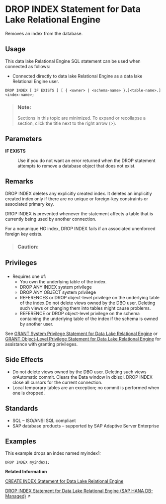<!-- loio82d6c17a134e4837865c91016a2847c4 -->

# DROP INDEX Statement for Data Lake Relational Engine

Removes an index from the database.



<a name="loio82d6c17a134e4837865c91016a2847c4__section_azh_5fj_znb"/>

## Usage

This data lake Relational Engine SQL statement can be used when connected as follows:

-   Connected directly to data lake Relational Engine as a data lake Relational Engine user.



```
DROP INDEX [ IF EXISTS ] [ { <owner> | <schema-name> }.]<table-name>.]<index-name>;
```



> ### Note:  
> Sections in this topic are minimized. To expand or recollapse a section, click the title next to the right arrow \(*\>*\).



<a name="loio82d6c17a134e4837865c91016a2847c4__dorp_index_param1"/>

## Parameters


<dl>
<dt><b>

IF EXISTS

</b></dt>
<dd>

Use if you do not want an error returned when the DROP statement attempts to remove a database object that does not exist.



</dd>
</dl>



<a name="loio82d6c17a134e4837865c91016a2847c4__dorp_index_remarks1"/>

## Remarks

DROP INDEX deletes any explicitly created index. It deletes an implicitly created index only if there are no unique or foreign-key constraints or associated primary key.

DROP INDEX is prevented whenever the statement affects a table that is currently being used by another connection.

For a nonunique HG index, DROP INDEX fails if an associated unenforced foreign key exists.

> ### Caution:  



<a name="loio82d6c17a134e4837865c91016a2847c4__dorp_index_priv1"/>

## Privileges



### 

-   Requires one of:
    -   You own the underlying table of the index.
    -   DROP ANY INDEX system privilege
    -   DROP ANY OBJECT system privilege
    -   REFERENCES or DROP object-level privilege on the underlying table of the index.Do not delete views owned by the DBO user. Deleting such views or changing them into tables might cause problems.
    -   REFERENCE or DROP object-level privilege on the schema containing the underlying table of the index if the schema is owned by another user.


See [GRANT System Privilege Statement for Data Lake Relational Engine](grant-system-privilege-statement-for-data-lake-relational-engine-a3dfcb0.md) or [GRANT Object-Level Privilege Statement for Data Lake Relational Engine](grant-object-level-privilege-statement-for-data-lake-relational-engine-a3e154f.md) for assistance with granting privileges.



<a name="loio82d6c17a134e4837865c91016a2847c4__dorp_index_sideeffect1"/>

## Side Effects

-   Do not delete views owned by the DBO user. Deleting such views orAutomatic commit. Clears the Data window in dbisql. DROP INDEX close all cursors for the current connection.
-   Local temporary tables are an exception; no commit is performed when one is dropped.



<a name="loio82d6c17a134e4837865c91016a2847c4__drop_index_standards1"/>

## Standards

-   SQL – ISO/ANSI SQL compliant
-   SAP database products – supported by SAP Adaptive Server Enterprise



<a name="loio82d6c17a134e4837865c91016a2847c4__dorp_index_examples1"/>

## Examples

This example drops an index named myindex1:

```
DROP INDEX myindex1;
```

**Related Information**  


[CREATE INDEX Statement for Data Lake Relational Engine](create-index-statement-for-data-lake-relational-engine-a617ca4.md "Creates an index on a specified table, or pair of tables. Once an index is created, it is never referenced in a SQL statement again except to delete it using the DROP INDEX statement.")

[DROP INDEX Statement for Data Lake Relational Engine (SAP HANA DB-Managed)](https://help.sap.com/viewer/a898e08b84f21015969fa437e89860c8/2023_4_QRC/en-US/52fb1c748541447ebde630204fada322.html "Removes an index from the database.") :arrow_upper_right:

